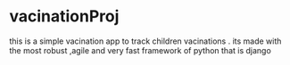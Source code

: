 # vacinationProj
this is a simple vacination app to track children vacinations .
its made with the most robust ,agile and very fast framework of python that is django
